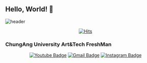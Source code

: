 ## Hello, World! 👋
![header](https://capsule-render.vercel.app/api?type=waving&color=00547f&height=150&section=header&text=SinDaeHa%20render&fontSize=90)

<div align=center>

[![Hits](https://hits.seeyoufarm.com/api/count/incr/badge.svg?url=https%3A%2F%2Fgithub.com%2FSinDaeHa&count_bg=%230045A8&title_bg=%23555555&icon=&icon_color=%23E7E7E7&title=Visitor&edge_flat=false)](https://hits.seeyoufarm.com)
</div>

### ChungAng University Art&Tech FreshMan

<div align=center>
  
[![Youtube Badge](https://img.shields.io/badge/Youtube-ff0000?style=flat-round&logo=youtube&link=https://www.youtube.com/@SinDaeHa)](https://www.youtube.com/@SinDaeHa)
[![Gmail Badge](https://img.shields.io/badge/Gmail-d14836?style=flat-round&logo=Gmail&logoColor=white&link=mailto:bagminseo768@gmail.com)](mailto:bagminseo768@gmail.com)
[![Instagram Badge](https://img.shields.io/badge/Instagram-e4405f?style=flat-round&logo=Instagram&logoColor=white&link=https://www.instagram.com/shindaeha)](https://www.instagram.com/shindaeha)
</div><!--

<a href="https://github.com/devxb/gitanimals">
  <img
    src="https://render.gitanimals.org/lines/SinDaeHa?pet-id=647794458626346219"
    width="600"
    height="120"
  />
</a>
  
